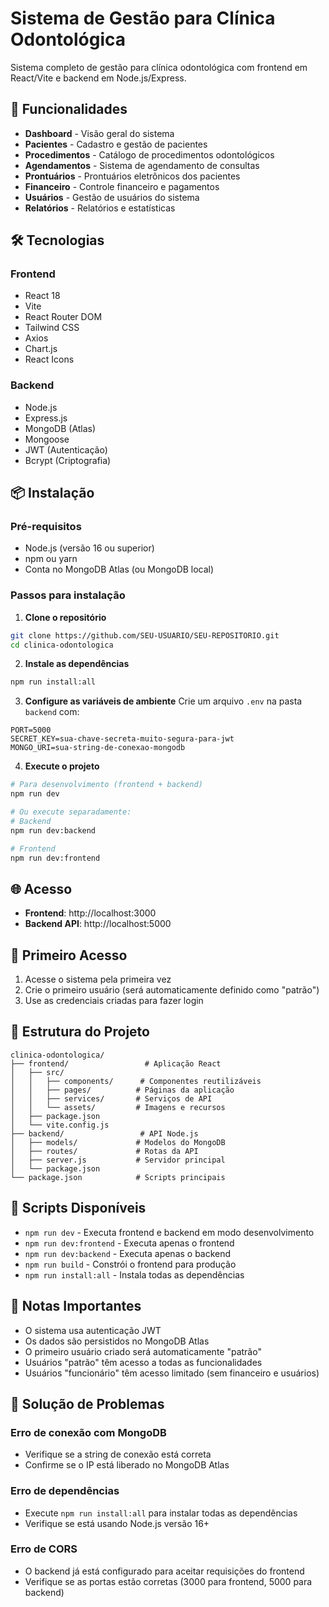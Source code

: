 # Sistema de Gestão para Clínica Odontológica

Sistema completo de gestão para clínica odontológica com frontend em React/Vite e backend em Node.js/Express.

## 🚀 Funcionalidades

- **Dashboard** - Visão geral do sistema
- **Pacientes** - Cadastro e gestão de pacientes
- **Procedimentos** - Catálogo de procedimentos odontológicos
- **Agendamentos** - Sistema de agendamento de consultas
- **Prontuários** - Prontuários eletrônicos dos pacientes
- **Financeiro** - Controle financeiro e pagamentos
- **Usuários** - Gestão de usuários do sistema
- **Relatórios** - Relatórios e estatísticas

## 🛠️ Tecnologias

### Frontend
- React 18
- Vite
- React Router DOM
- Tailwind CSS
- Axios
- Chart.js
- React Icons

### Backend
- Node.js
- Express.js
- MongoDB (Atlas)
- Mongoose
- JWT (Autenticação)
- Bcrypt (Criptografia)

## 📦 Instalação

### Pré-requisitos
- Node.js (versão 16 ou superior)
- npm ou yarn
- Conta no MongoDB Atlas (ou MongoDB local)

### Passos para instalação

1. **Clone o repositório**
```bash
git clone https://github.com/SEU-USUARIO/SEU-REPOSITORIO.git
cd clinica-odontologica
```

2. **Instale as dependências**
```bash
npm run install:all
```

3. **Configure as variáveis de ambiente**
Crie um arquivo `.env` na pasta `backend` com:
```
PORT=5000
SECRET_KEY=sua-chave-secreta-muito-segura-para-jwt
MONGO_URI=sua-string-de-conexao-mongodb
```

4. **Execute o projeto**
```bash
# Para desenvolvimento (frontend + backend)
npm run dev

# Ou execute separadamente:
# Backend
npm run dev:backend

# Frontend
npm run dev:frontend
```

## 🌐 Acesso

- **Frontend**: http://localhost:3000
- **Backend API**: http://localhost:5000

## 👤 Primeiro Acesso

1. Acesse o sistema pela primeira vez
2. Crie o primeiro usuário (será automaticamente definido como "patrão")
3. Use as credenciais criadas para fazer login

## 📁 Estrutura do Projeto

```
clinica-odontologica/
├── frontend/                 # Aplicação React
│   ├── src/
│   │   ├── components/      # Componentes reutilizáveis
│   │   ├── pages/          # Páginas da aplicação
│   │   ├── services/       # Serviços de API
│   │   └── assets/         # Imagens e recursos
│   ├── package.json
│   └── vite.config.js
├── backend/                 # API Node.js
│   ├── models/             # Modelos do MongoDB
│   ├── routes/             # Rotas da API
│   ├── server.js           # Servidor principal
│   └── package.json
└── package.json            # Scripts principais
```

## 🔧 Scripts Disponíveis

- `npm run dev` - Executa frontend e backend em modo desenvolvimento
- `npm run dev:frontend` - Executa apenas o frontend
- `npm run dev:backend` - Executa apenas o backend
- `npm run build` - Constrói o frontend para produção
- `npm run install:all` - Instala todas as dependências

## 📝 Notas Importantes

- O sistema usa autenticação JWT
- Os dados são persistidos no MongoDB Atlas
- O primeiro usuário criado será automaticamente "patrão"
- Usuários "patrão" têm acesso a todas as funcionalidades
- Usuários "funcionário" têm acesso limitado (sem financeiro e usuários)

## 🐛 Solução de Problemas

### Erro de conexão com MongoDB
- Verifique se a string de conexão está correta
- Confirme se o IP está liberado no MongoDB Atlas

### Erro de dependências
- Execute `npm run install:all` para instalar todas as dependências
- Verifique se está usando Node.js versão 16+

### Erro de CORS
- O backend já está configurado para aceitar requisições do frontend
- Verifique se as portas estão corretas (3000 para frontend, 5000 para backend)
